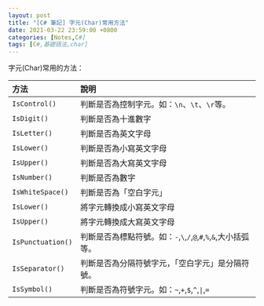 ```yaml
---
layout: post
title: "[C# 筆記] 字元(Char)常用方法"
date: 2021-03-22 23:59:00 +0800
categories: [Notes,C#]
tags: [C#,基礎語法,char]
---
```


字元(Char)常用的方法：      

| 方法      | 說明             | 
|:----------|:-----------------|
| `IsControl()` | 判斷是否為控制字元。如：`\n`、`\t`、`\r`等。|
| `IsDigit()`     | 判斷是否為十進數字  |
| `IsLetter()`   | 判斷是否為英文字母 |
| `IsLower()`   | 判斷是否為小寫英文字母|
| `IsUpper()`   | 判斷是否為大寫英文字母|
| `IsNumber()`   | 判斷是否為數字 |
| `IsWhiteSpace()`| 判斷是否為「空白字元」|
| `IsLower()` | 將字元轉換成小寫英文字母| 
| `IsUpper()` |將字元轉換成大寫英文字母|
| `IsPunctuation()` | 判斷是否為標點符號。如：`-`,`\`,`/`,`@`,`#`,`%`,`&`,大小括弧等。|
| `IsSeparator()`   | 判斷是否為分隔符號字元，「空白字元」是分隔符號。|
| `IsSymbol()`   | 判斷是否為符號字元。如：`~`,`+`,`$`,`^`,`\|`,`=`|
